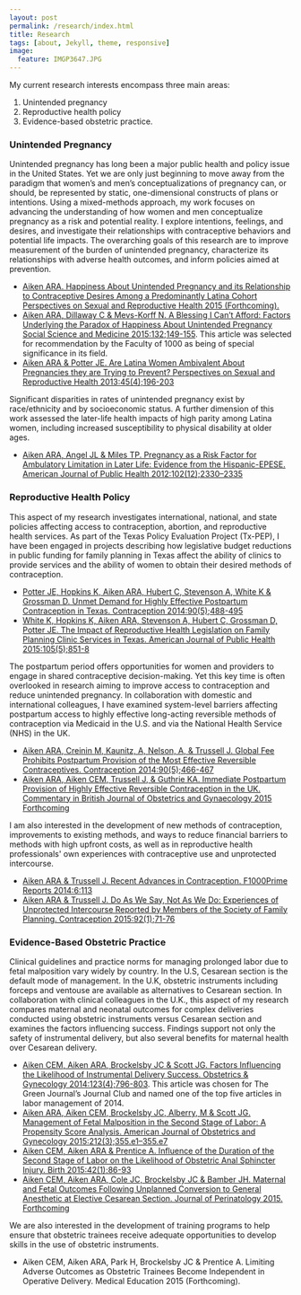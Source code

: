 ```yaml
---
layout: post
permalink: /research/index.html
title: Research
tags: [about, Jekyll, theme, responsive]
image:
  feature: IMGP3647.JPG
---
```


My current research interests encompass three main areas:  
1) Unintended pregnancy  
2) Reproductive health policy  
3) Evidence-based obstetric practice.  

###   Unintended Pregnancy 

Unintended pregnancy has long been a major public health and policy issue in the United States. Yet we are only just beginning to move away from the paradigm that women’s and men’s conceptualizations of pregnancy can, or should, be represented by static, one-dimensional constructs of plans or intentions. Using a mixed-methods approach, my work focuses on advancing the understanding of how women and men conceptualize pregnancy as a risk and potential reality. I explore intentions, feelings, and desires, and investigate their relationships with contraceptive behaviors and potential life impacts. The overarching goals of this research are to improve measurement of the burden of unintended pregnancy, characterize its relationships with adverse health outcomes, and inform policies aimed at prevention.   

* [Aiken ARA. Happiness About Unintended Pregnancy and its Relationship to Contraceptive Desires Among a Predominantly Latina Cohort Perspectives on Sexual and Reproductive Health 2015 (Forthcoming).](http://www.ncbi.nlm.nih.gov/pubmed/?term=Happiness+About+Unintended+Pregnancy+and+its+Relationship+to+Contraceptive+Desires+Among+a+Predominantly+++++++++++++Latina+Cohort+Perspectives+on+Sexual+and+Reproductive+Health+2015)  
* [Aiken ARA, Dillaway C & Mevs-Korff N. A Blessing I Can’t Afford: Factors Underlying the
Paradox of Happiness About Unintended Pregnancy Social Science and Medicine 2015:132;149-155](http://www.ncbi.nlm.nih.gov/pubmed/?term=a+blessing+i+can't+afford).  This article was selected for recommendation by the Faculty of 1000 as being of special significance in its field.  
* [Aiken ARA & Potter JE. Are Latina Women Ambivalent About Pregnancies they are Trying to Prevent? Perspectives on Sexual and Reproductive Health 2013:45(4);196-203](http://www.ncbi.nlm.nih.gov/pubmed/?term=Are+Latina+Women+Ambivalent+About+Pregnancies+they+are+Trying+to+Prevent%3F+Perspectives+on+Sexual+and+Reproductive+Health)  


Significant disparities in rates of unintended pregnancy exist by race/ethnicity and by socioeconomic status. A further dimension of this work assessed the later-life health impacts of high parity among Latina women, including increased susceptibility to physical disability at older ages.  

* [Aiken ARA, Angel JL & Miles TP. Pregnancy as a Risk Factor for Ambulatory Limitation in Later Life: Evidence from the Hispanic-EPESE. American Journal of Public Health 2012:102(12);2330–2335](http://www.ncbi.nlm.nih.gov/pubmed/?term=pregnancy+as+a+risk+factor+for+ambulatory+limitation+in+later+life)

### Reproductive Health Policy 

This aspect of my research investigates international, national, and state policies affecting access to contraception, abortion, and reproductive health services. As part of the Texas Policy Evaluation Project (Tx-PEP), I have been engaged in projects describing how legislative budget reductions in public funding for family planning in Texas affect the ability of clinics to provide services and the ability of women to obtain their desired methods of contraception.   

* [Potter JE, Hopkins K, Aiken ARA, Hubert C, Stevenson A, White K & Grossman D. Unmet Demand for Highly Effective Postpartum Contraception in Texas. Contraception 2014:90(5);488-495](http://www.ncbi.nlm.nih.gov/pubmed/?term=Unmet+Demand+for+Highly+Effective+Postpartum+Contraception+in+Texas)  
* [White K, Hopkins K, Aiken ARA, Stevenson A, Hubert C, Grossman D, Potter JE. The Impact of Reproductive Health Legislation on Family Planning Clinic Services in Texas. American Journal of Public Health 2015:105(5);851-8](http://www.ncbi.nlm.nih.gov/pubmed/?term=The+Impact+of+Reproductive+Health+Legislation+on+Family+Planning+Clinic+Services+in+Texas)

The postpartum period offers opportunities for women and providers to engage in shared contraceptive decision-making. Yet this key time is often overlooked in research aiming to improve access to contraception and reduce unintended pregnancy. In collaboration with domestic and international colleagues, I have examined system-level barriers affecting postpartum access to highly effective long-acting reversible methods of contraception via Medicaid in the U.S. and via the National Health Service (NHS) in the UK.  

* [Aiken ARA, Creinin M, Kaunitz, A, Nelson, A, & Trussell J. Global Fee Prohibits Postpartum Provision of the Most Effective Reversible Contraceptives. Contraception 2014:90(5);466-467](http://www.ncbi.nlm.nih.gov/pubmed/?term=Global+Fee+Prohibits+Postpartum+Provision+of+the+Most+Effective+Reversible+Contraceptives.)  
* [Aiken ARA, Aiken CEM, Trussell J, & Guthrie KA. Immediate Postpartum Provision of Highly Effective Reversible Contraception in the UK. Commentary in British Journal of Obstetrics and Gynaecology 2015 Forthcoming](http://www.ncbi.nlm.nih.gov/pubmed/25626730)

I am also interested in the development of new methods of contraception, improvements to existing methods, and ways to reduce financial barriers to methods with high upfront costs, as well as in reproductive health professionals' own experiences with contraceptive use and unprotected intercourse.  

* [Aiken ARA & Trussell J. Recent Advances in Contraception. F1000Prime Reports 2014:6:113](http://www.ncbi.nlm.nih.gov/pubmed/25580267)  
* [Aiken ARA & Trussell J. Do As We Say, Not As We Do: Experiences of Unprotected Intercourse Reported by Members of the Society of Family Planning. Contraception 2015:92(1);71-76](http://www.ncbi.nlm.nih.gov/pubmed/25869630)  

### Evidence-Based Obstetric Practice

Clinical guidelines and practice norms for managing prolonged labor due to fetal malposition vary widely by country. In the U.S, Cesarean section is the default mode of management. In the U.K, obstetric instruments including forceps and ventouse are available as alternatives to Cesarean section. In collaboration with clinical colleagues in the U.K., this aspect of my research compares maternal and neonatal outcomes for complex deliveries conducted using obstetric instruments versus Cesarean section and examines the factors influencing success. Findings support not only the safety of instrumental delivery, but also several benefits for maternal health over Cesarean delivery.  

* [Aiken CEM, Aiken ARA, Brockelsby JC & Scott JG. Factors Influencing the Likelihood of Instrumental Delivery Success. Obstetrics & Gynecology 2014:123(4);796-803](http://www.ncbi.nlm.nih.gov/pubmed/?term=Factors+Influencing+the+Likelihood+of+Instrumental+Delivery+Success). This article was chosen for The Green Journal’s Journal Club and named one of the top five articles in labor management of 2014.  
* [Aiken ARA, Aiken CEM, Brockelsby JC, Alberry, M & Scott JG. Management of Fetal Malposition in the Second Stage of Labor: A Propensity Score Analysis. American Journal of Obstetrics and Gynecology 2015:212(3);355.e1–355.e7](http://www.ncbi.nlm.nih.gov/pubmed/?term=Management+of+Fetal+Malposition+in+the+Second+Stage+of+Labor%3A+A+Propensity+Score+Analysis)  
* [Aiken CEM, Aiken ARA & Prentice A. Influence of the Duration of the Second Stage of Labor on the Likelihood of Obstetric Anal Sphincter Injury. Birth 2015:42(1);86-93](http://www.ncbi.nlm.nih.gov/pubmed/25439012)  
* [Aiken CEM, Aiken ARA, Cole JC, Brockelsby JC & Bamber JH. Maternal and Fetal Outcomes
Following Unplanned Conversion to General Anesthetic at Elective Cesarean Section. Journal of Perinatology 2015. Forthcoming](http://www.ncbi.nlm.nih.gov/pubmed/?term=Maternal+and+Fetal+Outcomes+Following+Unplanned+Conversion+to+General+Anesthetic+at+Elective+Cesarean+Section)  

We are also interested in the development of training programs to help ensure that obstetric trainees receive adequate opportunities to develop skills in the use of obstetric instruments.  

* Aiken CEM, Aiken ARA, Park H, Brockelsby JC & Prentice A. Limiting Adverse Outcomes as Obstetric Trainees Become Independent in Operative Delivery. Medical Education 2015 (Forthcoming).  


 
 
